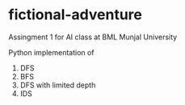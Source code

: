 # fictional-adventure

Assingment 1 for AI class at BML Munjal University

Python implementation of <br/>
1. DFS<br/>
2. BFS<br/>
3. DFS with limited depth<br/>
4. IDS<br/>
